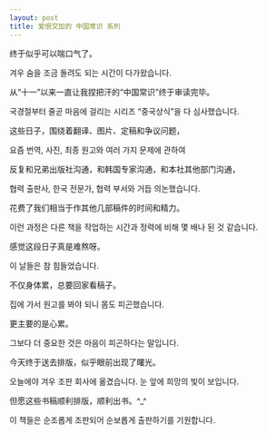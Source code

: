 ```yaml
---
layout: post
title: 爱恨交加的 中国常识 系列
---
```


终于似乎可以喘口气了。

겨우 숨을 조금 돌려도 되는 시간이 다가왔습니다.

从“十一”以来一直让我捏把汗的“中国常识”终于审读完毕。

국경절부터 줄곧 마음에 걸리는 시리즈 “중국상식”을 다 심사했습니다.

这些日子，围绕着翻译、图片、定稿和争议问题，

요즘 번역, 사진, 최종 원고와 여러 가지 문제에 관하여

反复和兄弟出版社沟通，和韩国专家沟通，和本社其他部门沟通，

협력 출판사, 한국 전문가, 협력 부서와 거듭 의논했습니다.

花费了我们相当于作其他几部稿件的时间和精力。

이런 과정은 다른 책을 작업하는 시간과 정력에 비해 몇 배나 된 것 같습니다.

感觉这段日子真是难熬呀。

이 날들은 참 힘들었습니다.

不仅身体累，总要回家看稿子。

집에 가서 원고를 봐야 되니 몸도 피곤했습니다.

更主要的是心累。

그보다 더 중요한 것은 마음이 피곤하다는 말입니다.

今天终于送去排版，似乎眼前出现了曙光。

오늘에야 겨우 조판 회사에 옮겼습니다. 눈 앞에 희망의 빛이 보입니다.

但愿这些书稿顺利排版，顺利出书。^_^

이 책들은 순조롭게 조판되어 순보롭게 출판하기를 기원합니다.
